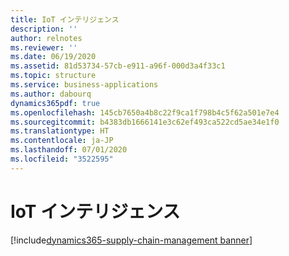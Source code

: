 ```yaml
---
title: IoT インテリジェンス
description: ''
author: relnotes
ms.reviewer: ''
ms.date: 06/19/2020
ms.assetid: 81d53734-57cb-e911-a96f-000d3a4f33c1
ms.topic: structure
ms.service: business-applications
ms.author: dabourq
dynamics365pdf: true
ms.openlocfilehash: 145cb7650a4b8c22f9ca1f798b4c5f62a501e7e4
ms.sourcegitcommit: b4383db1666141e3c62ef493ca522cd5ae34e1f0
ms.translationtype: HT
ms.contentlocale: ja-JP
ms.lasthandoff: 07/01/2020
ms.locfileid: "3522595"
---
```

# <a name="iot-intelligence"></a>IoT インテリジェンス

[!include[dynamics365-supply-chain-management banner](../includes/dynamics365-supply-chain-management.md)]

<!--structure start-->

<!--structure end-->



